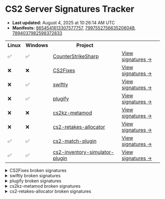 # CS2 Server Signatures Tracker

* **Last updated:** August 4, 2025 at 10:26:14 AM UTC
* **Manifests:** [8654541613307577757](https://steamdb.info/depot/2347771/history/?changeid=M:8654541613307577757), [7997552756635206048](https://steamdb.info/depot/2347773/history/?changeid=M:7997552756635206048), [7894037982598372833](https://steamdb.info/depot/2347770/history/?changeid=M:7894037982598372833)

<table>
<tr><th>Linux</th><th>Windows</th><th>Project</th><th></th></tr><tr><td>✅</td><td>✅</td><td><a href="https://github.com/roflmuffin/CounterStrikeSharp">CounterStrikeSharp</a></td><td><a href="https://github.com/ianlucas/cs2-signatures/blob/main/.github/docs/CounterStrikeSharp.md">View signatures →</a></td></tr><tr><td>❌</td><td>❌</td><td><a href="https://github.com/Source2ZE/CS2Fixes">CS2Fixes</a></td><td><a href="https://github.com/ianlucas/cs2-signatures/blob/main/.github/docs/CS2Fixes.md">View signatures →</a></td></tr><tr><td>❌</td><td>✅</td><td><a href="https://github.com/swiftly-solution/swiftly">swiftly</a></td><td><a href="https://github.com/ianlucas/cs2-signatures/blob/main/.github/docs/swiftly.md">View signatures →</a></td></tr><tr><td>❌</td><td>✅</td><td><a href="https://github.com/untrustedmodders/plugify-source-2">plugify</a></td><td><a href="https://github.com/ianlucas/cs2-signatures/blob/main/.github/docs/plugify.md">View signatures →</a></td></tr><tr><td>❌</td><td>❌</td><td><a href="https://github.com/KZGlobalTeam/cs2kz-metamod">cs2kz-metamod</a></td><td><a href="https://github.com/ianlucas/cs2-signatures/blob/main/.github/docs/cs2kz-metamod.md">View signatures →</a></td></tr><tr><td>❌</td><td>❌</td><td><a href="https://github.com/yonilerner/cs2-retakes-allocator">cs2-retakes-allocator</a></td><td><a href="https://github.com/ianlucas/cs2-signatures/blob/main/.github/docs/cs2-retakes-allocator.md">View signatures →</a></td></tr><tr><td>✅</td><td>✅</td><td><a href="https://github.com/ianlucas/cs2-match-plugin">cs2-match-plugin</a></td><td><a href="https://github.com/ianlucas/cs2-signatures/blob/main/.github/docs/cs2-match-plugin.md">View signatures →</a></td></tr><tr><td>✅</td><td>✅</td><td><a href="https://github.com/ianlucas/cs2-inventory-simulator-plugin">cs2-inventory-simulator-plugin</a></td><td><a href="https://github.com/ianlucas/cs2-signatures/blob/main/.github/docs/cs2-inventory-simulator-plugin.md">View signatures →</a></td></tr></table>

<details>
  <summary>CS2Fixes broken signatures</summary>

* `❌Linux ❌Windows` UTIL_SayTextFilter
* `❌Linux ❌Windows` UTIL_SayText2Filter
* `❌Linux ❌Windows` TriggerPush_Touch
* `❌Linux ❌Windows` SetGroundEntity
* `❌Linux ❌Windows` ServerMovementUnlock
* `❌Linux ❌Windows` CCSPlayerController_SwitchTeam
* `❌Linux ❌Windows` CheckJumpButtonWater
* `❌Linux ❌Windows` WaterLevelGravity
* `❌Linux ❌Windows` CEntitySystem_AddEntityIOEvent
* `❌Linux ❌Windows` CEntityInstance_AcceptInput
* `❌Linux ❌Windows` CEntityIdentity_AcceptInput
* `✅Linux ❌Windows` CEntityIOOutput_FireOutputInternal
* `❌Linux ✅Windows` CGameEntitySystem_FindEntityByClassName
* `❌Linux ✅Windows` CBaseEntity_TakeDamageOld
* `✅Linux ❌Windows` IGameSystem_InitAllSystems_pFirst
* `❌Linux ✅Windows` IGameSystem_LoopPostInitAllSystems_pEventDispatcher
* `❌Linux ✅Windows` IGameSystem_LoopDestroyAllSystems_s_GameSystems
* `❌Linux ❌Windows` CBasePlayerController_SetPawn
* `❌Linux ✅Windows` CNavMesh_GetNearestNavArea
* `❌Linux ❌Windows` CBaseModelEntity_SetModel
* `❌Linux ❌Windows` CGameRules_TerminateRound
* `❌Linux ❌Windows` CCSPlayer_WeaponServices_CanUse
* `❌Linux ❌Windows` CCSPlayer_WeaponServices_EquipWeapon
* `❌Linux ✅Windows` CEntityIdentity_SetEntityName
* `❌Linux ✅Windows` BotNavIgnore
* `❌Linux ❌Windows` CBaseEntity_EmitSoundParams
* `❌Linux ✅Windows` GetParticleSystemIndex
* `❌Linux ✅Windows` DispatchParticleEffect
* `❌Linux ❌Windows` CBaseEntity_EmitSoundFilter
* `❌Linux ❌Windows` ProcessMovement
* `❌Linux ❌Windows` CBaseEntity_SetMoveType
* `❌Linux ✅Windows` CPhysBox_Use
* `❌Linux ✅Windows` ProcessUsercmds
* `❌Linux ❌Windows` CGamePlayerEquip_InputTriggerForAllPlayers
* `❌Linux ✅Windows` CGamePlayerEquip_InputTriggerForActivatedPlayer
* `✅Linux ❌Windows` CCSPlayerPawn_GetMaxSpeed
* `❌Linux ✅Windows` FindUseEntity
* `❌Linux ✅Windows` TraceFunc
* `❌Linux ❌Windows` TraceShape
* `❌Linux ✅Windows` CBasePlayerPawn_GetEyePosition
* `❌Linux ✅Windows` CBasePlayerPawn_GetEyeAngles
* `❌Linux ✅Windows` CBaseFilter_InputTestActivator
* `❌Linux ✅Windows` GameSystem_Think_CheckSteamBan
* `❌Linux ❌Windows` CCSGameRules__sm_mapGcBanInformation
* `❌Linux ✅Windows` GetSpawnGroups
* `❌Linux ❌Windows` CCSPlayer_ItemServices_CanAcquire

</details>

<details>
  <summary>swiftly broken signatures</summary>

* `❌Linux ✅Windows` CCSPlayer_MovementServices_ProcessUserCmd

</details>

<details>
  <summary>plugify broken signatures</summary>

* `❌Linux ✅Windows` CBaseEntity_EmitSoundParams

</details>

<details>
  <summary>cs2kz-metamod broken signatures</summary>

* `❌Linux ❌Windows` CCSPlayerController_SwitchTeam
* `❌Linux ❌Windows` CBasePlayerController_SetPawn
* `❌Linux ❌Windows` GetLegacyGameEventListener
* `❌Linux ❌Windows` SnapViewAngles
* `❌Linux ❌Windows` InitPlayerMovementTraceFilter
* `❌Linux ❌Windows` TraceShape
* `❌Linux ❌Windows` CPhysicsGameSystemFrameBoundary
* `❌Linux ❌Windows` DebugDrawMesh
* `✅Linux ❌Windows` GetMaxSpeed
* `❌Linux ❌Windows` SetupMove
* `❌Linux ❌Windows` ProcessMovement
* `❌Linux ❌Windows` PlayerMove
* `❌Linux ✅Windows` CheckParameters
* `✅Linux ❌Windows` CanMove
* `❌Linux ✅Windows` FullWalkMove
* `❌Linux ❌Windows` MoveInit
* `✅Linux ❌Windows` CheckWater
* `❌Linux ❌Windows` WaterMove
* `❌Linux ✅Windows` CheckVelocity
* `❌Linux ✅Windows` Duck
* `❌Linux ❌Windows` CanUnduck
* `❌Linux ❌Windows` LadderMove
* `❌Linux ✅Windows` CheckJumpButton
* `❌Linux ❌Windows` OnJump
* `❌Linux ❌Windows` AirMove
* `❌Linux ❌Windows` Friction
* `❌Linux ❌Windows` WalkMove
* `❌Linux ❌Windows` TryPlayerMove
* `❌Linux ❌Windows` CategorizePosition
* `❌Linux ✅Windows` CheckFalling
* `❌Linux ❌Windows` EmitSound
* `❌Linux ✅Windows` ProcessUsercmds
* `❌Linux ❌Windows` PhysicsSimulate
* `❌Linux ❌Windows` GameEventManager

</details>

<details>
  <summary>cs2-retakes-allocator broken signatures</summary>

* `❌Linux ❌Windows` GetCSWeaponDataFromKey
* `❌Linux ❌Windows` CCSPlayer_ItemServices_CanAcquire
* `❌Linux ✅Windows` GiveNamedItem2

</details>